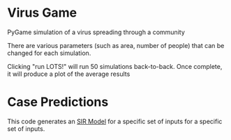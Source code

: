 # Virus Game
PyGame simulation of a virus spreading through a community

There are various parameters (such as area, number of people) that can be changed for each simulation.

Clicking "run LOTS!" will run 50 simulations back-to-back.  Once complete, it will produce a plot of the average results


# Case Predictions
This code generates an [SIR Model](https://scipython.com/book/chapter-8-scipy/additional-examples/the-sir-epidemic-model/) for a specific set of inputs for a specific set of inputs.
